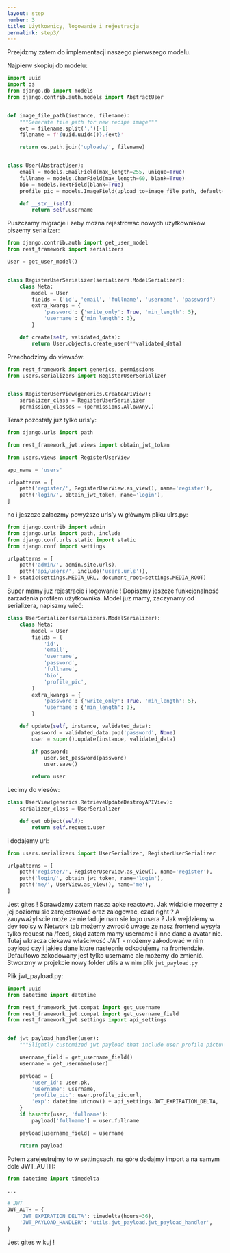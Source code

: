 ```yaml
---
layout: step
number: 3
title: Użytkownicy, logowanie i rejestracja
permalink: step3/
---
```


Przejdzmy zatem do implementacji naszego pierwszego modelu. 

Najpierw skopiuj do modelu:

```python
import uuid
import os
from django.db import models
from django.contrib.auth.models import AbstractUser


def image_file_path(instance, filename):
    """Generate file path for new recipe image"""
    ext = filename.split('.')[-1]
    filename = f'{uuid.uuid4()}.{ext}'

    return os.path.join('uploads/', filename)


class User(AbstractUser):
    email = models.EmailField(max_length=255, unique=True)
    fullname = models.CharField(max_length=60, blank=True)
    bio = models.TextField(blank=True)
    profile_pic = models.ImageField(upload_to=image_file_path, default='avatar.png')

    def __str__(self):
        return self.username
```

Puszczamy migracje i zeby mozna rejestrowac nowych uzytkowników piszemy serializer:

```python
from django.contrib.auth import get_user_model
from rest_framework import serializers

User = get_user_model()


class RegisterUserSerializer(serializers.ModelSerializer):
    class Meta:
        model = User
        fields = ('id', 'email', 'fullname', 'username', 'password')
        extra_kwargs = {
            'password': {'write_only': True, 'min_length': 5},
            'username': {'min_length': 3},
        }

    def create(self, validated_data):
        return User.objects.create_user(**validated_data)
```

Przechodzimy do viewsów:

```python
from rest_framework import generics, permissions
from users.serializers import RegisterUserSerializer


class RegisterUserView(generics.CreateAPIView):
    serializer_class = RegisterUserSerializer
    permission_classes = (permissions.AllowAny,)
```

Teraz pozostały juz tylko urls'y:

```python
from django.urls import path

from rest_framework_jwt.views import obtain_jwt_token

from users.views import RegisterUserView

app_name = 'users'

urlpatterns = [
    path('register/', RegisterUserView.as_view(), name='register'),
    path('login/', obtain_jwt_token, name='login'),
]
```

no i jeszcze załaczmy powyższe urls'y w głównym pliku ulrs.py:

```python
from django.contrib import admin
from django.urls import path, include
from django.conf.urls.static import static
from django.conf import settings

urlpatterns = [
    path('admin/', admin.site.urls),
    path('api/users/', include('users.urls')),
] + static(settings.MEDIA_URL, document_root=settings.MEDIA_ROOT)
```

Super mamy juz rejestracie i logowanie ! Dopiszmy jeszcze funkcjonalność zarzadania profilem użytkownika. Model juz mamy, zaczynamy od serializera, napiszmy wieć:

```python
class UserSerializer(serializers.ModelSerializer):
    class Meta:
        model = User
        fields = (
            'id',
            'email',
            'username',
            'password',
            'fullname',
            'bio',
            'profile_pic',
        )
        extra_kwargs = {
            'password': {'write_only': True, 'min_length': 5},
            'username': {'min_length': 3},
        }

    def update(self, instance, validated_data):
        password = validated_data.pop('password', None)
        user = super().update(instance, validated_data)

        if password:
            user.set_password(password)
            user.save()

        return user
```

Lecimy do viesów: 

```python
class UserView(generics.RetrieveUpdateDestroyAPIView):
    serializer_class = UserSerializer

    def get_object(self):
        return self.request.user
```

i dodajemy url: 

```python
from users.serializers import UserSerializer, RegisterUserSerializer

urlpatterns = [
    path('register/', RegisterUserView.as_view(), name='register'),
    path('login/', obtain_jwt_token, name='login'),
    path('me/', UserView.as_view(), name='me'),
]
```

Jest gites ! Sprawdzmy zatem nasza apke reactowa. Jak widzicie mozemy z jej poziomu sie zarejestrować oraz zalogowac, czad right ?
A zauyważyliscie może ze nie ładuje nam sie logo usera ? Jak wejdziemy w dev toolsy w Network tab możemy zwrocić uwage że nasz frontend wysyła tylko request na /feed, skąd zatem mamy username i inne dane a avatar nie. Tutaj wkracza ciekawa właściwość JWT - możemy zakodować w nim payload czyli jakies dane ktore nastepnie odkodujemy na frontendzie. Defaultowo zakodowany jest tylko username ale możemy do zmienić. Stworzmy w projekcie nowy folder utils a w nim plik `jwt_payload.py`

Plik jwt_payload.py:

```python
import uuid
from datetime import datetime

from rest_framework_jwt.compat import get_username
from rest_framework_jwt.compat import get_username_field
from rest_framework_jwt.settings import api_settings


def jwt_payload_handler(user):
    """Slightly customized jwt payload that include user profile picture"""

    username_field = get_username_field()
    username = get_username(user)

    payload = {
        'user_id': user.pk,
        'username': username,
        'profile_pic': user.profile_pic.url,
        'exp': datetime.utcnow() + api_settings.JWT_EXPIRATION_DELTA,
    }
    if hasattr(user, 'fullname'):
        payload['fullname'] = user.fullname

    payload[username_field] = username

    return payload
```

Potem zarejestrujmy to w settingsach, na góre dodajmy import a na samym dole JWT_AUTH:

```python 
from datetime import timedelta

...

# JWT
JWT_AUTH = {
    'JWT_EXPIRATION_DELTA': timedelta(hours=36),
    'JWT_PAYLOAD_HANDLER': 'utils.jwt_payload.jwt_payload_handler',
}
```

Jest gites w kuj !